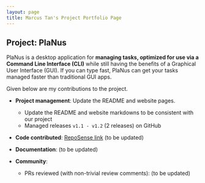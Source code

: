 ```yaml
---
layout: page
title: Marcus Tan's Project Portfolio Page
---
```


## Project: PlaNus

PlaNus is a desktop application for **managing tasks, optimized for use via a Command Line
Interface (CLI)** while still having the benefits of a Graphical User Interface (GUI). If you can
type fast, PlaNus can get your tasks managed faster than traditional GUI apps.

Given below are my contributions to the project.

* **Project management**: Update the README and website pages.
  * Update the README and website markdowns to be consistent with our project
  * Managed releases `v1.1 - v1.2` (2 releases) on GitHub

* **Code contributed**: [RepoSense link]() (to be updated)

* **Documentation**: (to be updated)

* **Community**:
  * PRs reviewed (with non-trivial review comments): (to be updated)
